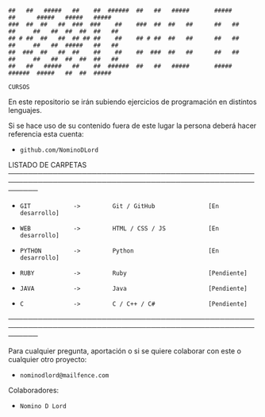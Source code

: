     ##   ##   #####   ##    ##  ######  ##   ##   #####       #####        ##      #####   #####   #####  
    ###  ##  ##   ##  ###  ###    ##    ###  ##  ##   ##      ##   ##      ##     ##   ##  ##  ##  ##   ##
    ## # ##  ##   ##  ## ## ##    ##    ## # ##  ##   ##      ##   ##      ##     ##   ##  #####   ##   ##
    ##  ###  ##   ##  ##    ##    ##    ##  ###  ##   ##      ##   ##      ##     ##   ##  ##  ##  ##   ##
    ##   ##   #####   ##    ##  ######  ##   ##   #####       #####        ######  #####   ##  ##  #####  

    CURSOS
En este repositorio se irán subiendo ejercicios de programación en distintos lenguajes.

Si se hace uso de su contenido fuera de este lugar la persona deberá hacer referencia esta cuenta:
-     github.com/NominoDLord

LISTADO DE CARPETAS
──────────────────────────────────────────────────────────────────────────────────────────────────────────
-     GIT            ->         Git / GitHub               [En desarrollo]
-     WEB            ->         HTML / CSS / JS            [En desarrollo]
-     PYTHON         ->         Python                     [En desarrollo]
-     RUBY           ->         Ruby                       [Pendiente]
-     JAVA           ->         Java                       [Pendiente]
-     C              ->         C / C++ / C#               [Pendiente]
──────────────────────────────────────────────────────────────────────────────────────────────────────────

Para cualquier pregunta, aportación o si se quiere colaborar con este o cualquier otro proyecto:
-     nominodlord@mailfence.com

Colaboradores:
-     Nomino D Lord
